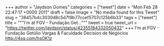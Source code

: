 
+++
author = "Jaydson Gomes"
categories = ["tweet"]
date = "Mon Feb 28 22:47:17 +0000 2011"
draft = false
image = "No media found for this Tweet"
slug = "38457b4c3030d8c5d7f9b77ccef5707c125b6b33"
tags = ["tweet"]
title = """I'm at FGV - Fundação Get..."""
tweet = true
tweet_url = "https://twitter.com/jaydson/status/42355184332050432"
+++
I'm at FGV - Fundação Getúlio Vargas & Faculdade Decision de Negócios http://4sq.com/hsOK1z
